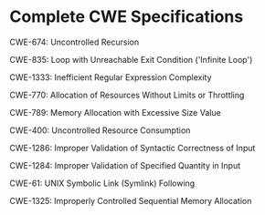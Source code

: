

# Complete CWE Specifications

CWE-674: Uncontrolled Recursion

CWE-835: Loop with Unreachable Exit Condition ('Infinite Loop')

CWE-1333: Inefficient Regular Expression Complexity

CWE-770: Allocation of Resources Without Limits or Throttling

CWE-789: Memory Allocation with Excessive Size Value

CWE-400: Uncontrolled Resource Consumption

CWE-1286: Improper Validation of Syntactic Correctness of Input

CWE-1284: Improper Validation of Specified Quantity in Input

CWE-61: UNIX Symbolic Link (Symlink) Following

CWE-1325: Improperly Controlled Sequential Memory Allocation